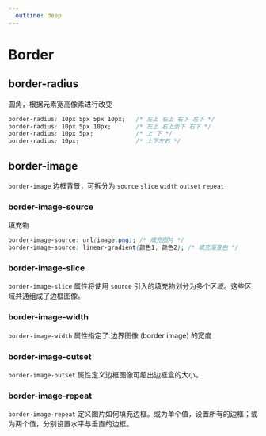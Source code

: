 ```yaml
---
  outline: deep
---
```


# Border

## border-radius

圆角，根据元素宽高像素进行改变

```css
border-radius: 10px 5px 5px 10px;   /* 左上 右上 右下 左下 */
border-radius: 10px 5px 10px;       /* 左上 右上坐下 右下 */
border-radius: 10px 5px;            /* 上 下 */
border-radius: 10px;                /* 上下左右 */
```

## border-image

`border-image` 边框背景，可拆分为 `source` `slice` `width` `outset` `repeat`

### border-image-source

填充物

```css
border-image-source: url(image.png); /* 填充图片 */
border-image-source: linear-gradient(颜色1, 颜色2); /* 填充渐变色 */
```

### border-image-slice

`border-image-slice` 属性将使用 `source` 引入的填充物划分为多个区域。这些区域共通组成了边框图像。

### border-image-width

`border-image-width` 属性指定了 边界图像 (border image) 的宽度

### border-image-outset

`border-image-outset` 属性定义边框图像可超出边框盒的大小。

### border-image-repeat

`border-image-repeat` 定义图片如何填充边框。或为单个值，设置所有的边框；或为两个值，分别设置水平与垂直的边框。
